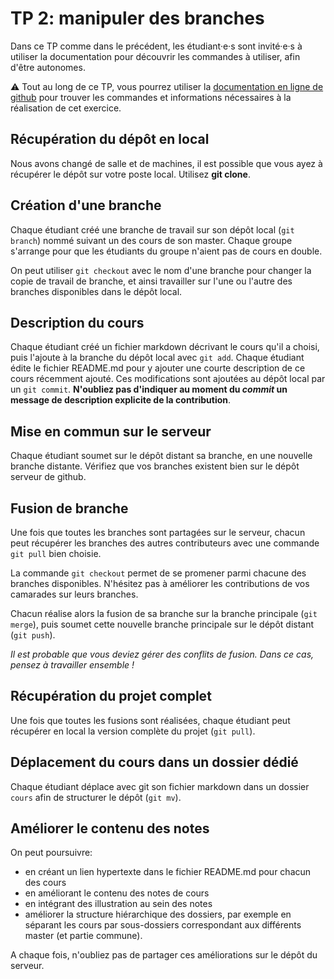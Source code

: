 # TP 2: manipuler des branches

Dans ce TP comme dans le précédent, les étudiant·e·s sont invité·e·s à utiliser la documentation pour découvrir les commandes à utiliser, afin d'être autonomes.

⚠️ Tout au long de ce TP, vous pourrez utiliser la [documentation en ligne de github](https://help.github.com/en#dotcom) pour trouver les commandes et informations nécessaires à la réalisation de cet exercice.


## Récupération du dépôt en local

Nous avons changé de salle et de machines, il est possible que vous ayez à récupérer le dépôt sur votre poste local. Utilisez **git 
clone**.

## Création d'une branche

Chaque étudiant créé une branche de travail sur son dépôt local (`git branch`) nommé suivant un des cours de son master. Chaque groupe s'arrange pour que les étudiants du groupe n'aient pas de cours en double. 

On peut utiliser `git checkout` avec le nom d'une branche pour changer la copie de travail de branche, et ainsi travailler sur l'une ou l'autre des branches disponibles dans le dépôt local.

## Description du cours

Chaque étudiant créé un fichier markdown décrivant le cours qu'il a choisi, puis l'ajoute à la branche du dépôt local avec `git add`. Chaque étudiant édite le fichier README.md pour y ajouter une courte description de ce cours récemment ajouté. Ces modifications sont ajoutées au dépôt local par un `git commit`. **N'oubliez pas d'indiquer au moment du *commit* un message de description explicite de la contribution**.

## Mise en commun sur le serveur

Chaque étudiant soumet sur le dépôt distant sa branche, en une nouvelle branche distante. Vérifiez que vos branches existent bien sur le dépôt serveur de github.

## Fusion de branche

Une fois que toutes les branches sont partagées sur le serveur, chacun peut récupérer les branches des autres contributeurs avec une commande `git pull` bien choisie.

La commande `git checkout` permet de se promener parmi chacune des branches disponibles. N'hésitez pas à améliorer les contributions de vos camarades sur leurs branches.

Chacun réalise alors la fusion de sa branche sur la branche principale (`git merge`), puis soumet cette nouvelle branche principale sur le dépôt distant (`git push`).

*Il est probable que vous deviez gérer des conflits de fusion. Dans ce cas, pensez à travailler ensemble !*

## Récupération du projet complet

Une fois que toutes les fusions sont réalisées, chaque étudiant peut récupérer en local la version complète du projet (`git pull`).

## Déplacement du cours dans un dossier dédié

Chaque étudiant déplace avec git son fichier markdown dans un dossier `cours` afin de structurer le dépôt (`git mv`).

## Améliorer le contenu des notes

On peut poursuivre:

* en créant un lien hypertexte dans le fichier README.md pour chacun des cours
* en améliorant le contenu des notes de cours
* en intégrant des illustration au sein des notes
* améliorer la structure hiérarchique des dossiers, par exemple en séparant les cours par sous-dossiers correspondant aux différents master (et partie commune).

A chaque fois, n'oubliez pas de partager ces améliorations sur le dépôt du serveur.




